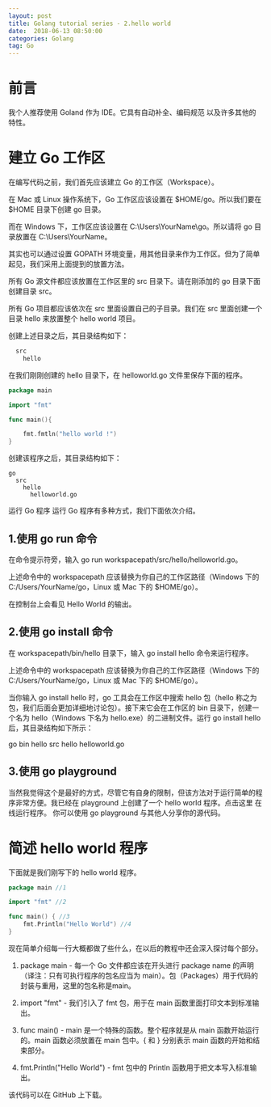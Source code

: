 ```yaml
---
layout: post
title: Golang tutorial series - 2.hello world
date:  2018-06-13 08:50:00
categories: Golang
tag: Go
---
```


# 前言
我个人推荐使用 Goland 作为 IDE。它具有自动补全、编码规范 以及许多其他的特性。

# 建立 Go 工作区

在编写代码之前，我们首先应该建立 Go 的工作区（Workspace）。

在 Mac 或 Linux 操作系统下，Go 工作区应该设置在 $HOME/go。所以我们要在 $HOME 目录下创建 go 目录。

而在 Windows 下，工作区应该设置在 C:\Users\YourName\go。所以请将 go 目录放置在 C:\Users\YourName。

其实也可以通过设置 GOPATH 环境变量，用其他目录来作为工作区。但为了简单起见，我们采用上面提到的放置方法。

所有 Go 源文件都应该放置在工作区里的 src 目录下。请在刚添加的 go 目录下面创建目录 src。

所有 Go 项目都应该依次在 src 里面设置自己的子目录。我们在 src 里面创建一个目录 hello 来放置整个 hello world 项目。

创建上述目录之后，其目录结构如下：

```go
  src
    hello
```

在我们刚刚创建的 hello 目录下，在 helloworld.go 文件里保存下面的程序。

```go
package main

import "fmt"

func main(){

    fmt.fmtln("hello world !")
}
```

创建该程序之后，其目录结构如下：

```
go
  src
    hello
      helloworld.go
```
运行 Go 程序
运行 Go 程序有多种方式，我们下面依次介绍。

## 1.使用 go run 命令
在命令提示符旁，输入 go run workspacepath/src/hello/helloworld.go。

上述命令中的 workspacepath 应该替换为你自己的工作区路径（Windows 下的 C:/Users/YourName/go，Linux 或 Mac 下的 $HOME/go）。

在控制台上会看见 Hello World 的输出。

## 2.使用 go install 命令
在 workspacepath/bin/hello 目录下，输入 go install hello 命令来运行程序。

上述命令中的 workspacepath 应该替换为你自己的工作区路径（Windows 下的 C:/Users/YourName/go，Linux 或 Mac 下的 $HOME/go）。

当你输入 go install hello 时，go 工具会在工作区中搜索 hello 包（hello 称之为包，我们后面会更加详细地讨论包）。接下来它会在工作区的 bin 目录下，创建一个名为 hello（Windows 下名为 hello.exe）的二进制文件。运行 go install hello 后，其目录结构如下所示：

go
  bin
    hello
  src
    hello
      helloworld.go

## 3.使用 go playground
当然我觉得这个是最好的方式，尽管它有自身的限制，但该方法对于运行简单的程序非常方便。我已经在 playground 上创建了一个 hello world 程序。点击这里 在线运行程序。 你可以使用 go playground 与其他人分享你的源代码。

# 简述 hello world 程序
下面就是我们刚写下的 hello world 程序。

```go
package main //1

import "fmt" //2

func main() { //3  
    fmt.Println("Hello World") //4
}
```

现在简单介绍每一行大概都做了些什么，在以后的教程中还会深入探讨每个部分。

1. package main - 每一个 Go 文件都应该在开头进行 package name 的声明（译注：只有可执行程序的包名应当为 main）。包（Packages）用于代码的封装与重用，这里的包名称是main。

2. import "fmt" - 我们引入了 fmt 包，用于在 main 函数里面打印文本到标准输出。

3. func main() - main 是一个特殊的函数。整个程序就是从 main 函数开始运行的。main 函数必须放置在 main 包中。{ 和 } 分别表示 main 函数的开始和结束部分。

4. fmt.Println("Hello World") - fmt 包中的 Println 函数用于把文本写入标准输出。

该代码可以在 GitHub 上下载。